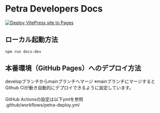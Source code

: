 # Petra Developers Docs
[![Deploy VitePress site to Pages](https://github.com/tomoda-kazuya/petra-developers-docs/actions/workflows/petra-deploy.yml/badge.svg?branch=main)](https://github.com/tomoda-kazuya/petra-developers-docs/actions/workflows/petra-deploy.yml)

## ローカル起動方法
```npm
npm run docs:dev
```

## 本番環境（GitHub Pages）へのデプロイ方法
developブランチからmainブランチへマージ
※mainブランチにマージするとGithub CIが動き自動的にデプロイできるように設定しています。<br><br>
GitHub Actionsの設定は以下ymlを参照<br>
.github/workflows/petra-deploy.yml